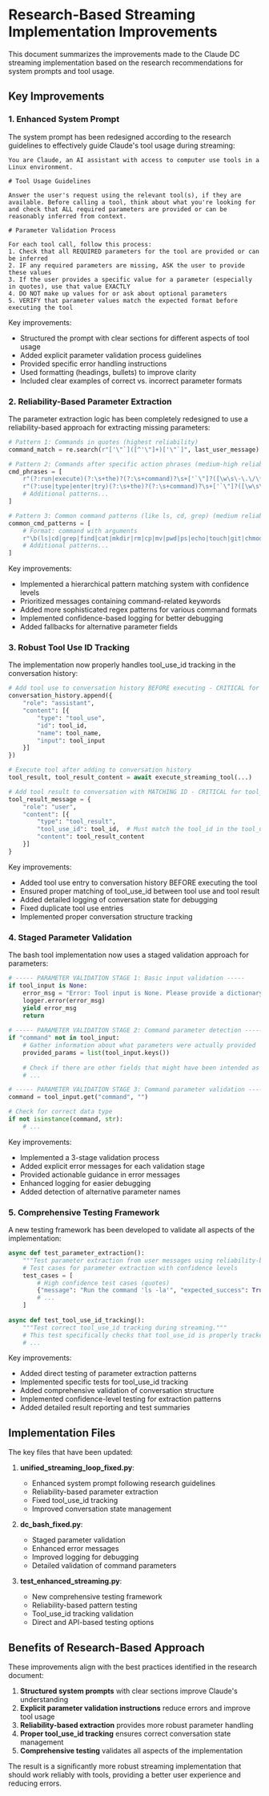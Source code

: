 # Research-Based Streaming Implementation Improvements

This document summarizes the improvements made to the Claude DC streaming implementation based on the research recommendations for system prompts and tool usage.

## Key Improvements

### 1. Enhanced System Prompt

The system prompt has been redesigned according to the research guidelines to effectively guide Claude's tool usage during streaming:

```
You are Claude, an AI assistant with access to computer use tools in a Linux environment.

# Tool Usage Guidelines

Answer the user's request using the relevant tool(s), if they are available. Before calling a tool, think about what you're looking for and check that ALL required parameters are provided or can be reasonably inferred from context.

# Parameter Validation Process

For each tool call, follow this process:
1. Check that all REQUIRED parameters for the tool are provided or can be inferred
2. IF any required parameters are missing, ASK the user to provide these values
3. If the user provides a specific value for a parameter (especially in quotes), use that value EXACTLY
4. DO NOT make up values for or ask about optional parameters
5. VERIFY that parameter values match the expected format before executing the tool
```

Key improvements:
- Structured the prompt with clear sections for different aspects of tool usage
- Added explicit parameter validation process guidelines
- Provided specific error handling instructions
- Used formatting (headings, bullets) to improve clarity
- Included clear examples of correct vs. incorrect parameter formats

### 2. Reliability-Based Parameter Extraction

The parameter extraction logic has been completely redesigned to use a reliability-based approach for extracting missing parameters:

```python
# Pattern 1: Commands in quotes (highest reliability)
command_match = re.search(r"['\"`]([^'\"]+)['\"`]", last_user_message)

# Pattern 2: Commands after specific action phrases (medium-high reliability)
cmd_phrases = [
    r"(?:run|execute)(?:\s+the)?(?:\s+command)?\s+['`\"]?([\w\s\-\.\/\*\?\[\]\(\)\>\<\|\&\;]+?)['`\"]?(?:\.|\band\b|$|;)",
    r"(?:use|type|enter|try)(?:\s+the)?(?:\s+command)?\s+['`\"]?([\w\s\-\.\/\*\?\[\]\(\)\>\<\|\&\;]+?)['`\"]?(?:\.|\band\b|$|;)",
    # Additional patterns...
]

# Pattern 3: Common command patterns (like ls, cd, grep) (medium reliability)
common_cmd_patterns = [
    # Format: command with arguments
    r"\b(ls|cd|grep|find|cat|mkdir|rm|cp|mv|pwd|ps|echo|touch|git|chmod|chown)[ \t]+([^\n;|&]+)",
    # Additional patterns...
]
```

Key improvements:
- Implemented a hierarchical pattern matching system with confidence levels
- Prioritized messages containing command-related keywords
- Added more sophisticated regex patterns for various command formats
- Implemented confidence-based logging for better debugging
- Added fallbacks for alternative parameter fields

### 3. Robust Tool Use ID Tracking

The implementation now properly handles tool_use_id tracking in the conversation history:

```python
# Add tool use to conversation history BEFORE executing - CRITICAL for tool_use_id tracking
conversation_history.append({
    "role": "assistant",
    "content": [{
        "type": "tool_use",
        "id": tool_id,
        "name": tool_name,
        "input": tool_input
    }]
})

# Execute tool after adding to conversation history
tool_result, tool_result_content = await execute_streaming_tool(...)

# Add tool result to conversation with MATCHING ID - CRITICAL for tool_use_id tracking
tool_result_message = {
    "role": "user",
    "content": [{
        "type": "tool_result",
        "tool_use_id": tool_id,  # Must match the tool_id in the tool_use message
        "content": tool_result_content
    }]
}
```

Key improvements:
- Added tool use entry to conversation history BEFORE executing the tool
- Ensured proper matching of tool_use_id between tool use and tool result
- Added detailed logging of conversation state for debugging
- Fixed duplicate tool use entries
- Implemented proper conversation structure tracking

### 4. Staged Parameter Validation

The bash tool implementation now uses a staged validation approach for parameters:

```python
# ----- PARAMETER VALIDATION STAGE 1: Basic input validation -----
if tool_input is None:
    error_msg = "Error: Tool input is None. Please provide a dictionary with a 'command' parameter."
    logger.error(error_msg)
    yield error_msg
    return
    
# ----- PARAMETER VALIDATION STAGE 2: Command parameter detection -----
if "command" not in tool_input:
    # Gather information about what parameters were actually provided
    provided_params = list(tool_input.keys())
    
    # Check if there are other fields that might have been intended as commands
    # ...

# ----- PARAMETER VALIDATION STAGE 3: Command parameter validation -----
command = tool_input.get("command", "")

# Check for correct data type
if not isinstance(command, str):
    # ...
```

Key improvements:
- Implemented a 3-stage validation process
- Added explicit error messages for each validation stage
- Provided actionable guidance in error messages
- Enhanced logging for easier debugging
- Added detection of alternative parameter names

### 5. Comprehensive Testing Framework

A new testing framework has been developed to validate all aspects of the implementation:

```python
async def test_parameter_extraction():
    """Test parameter extraction from user messages using reliability-based patterns."""
    # Test cases for parameter extraction with confidence levels
    test_cases = [
        # High confidence test cases (quotes)
        {"message": "Run the command 'ls -la'", "expected_success": True, "expected_confidence": "HIGH"},
        # ...
    ]
    
async def test_tool_use_id_tracking():
    """Test correct tool_use_id tracking during streaming."""
    # This test specifically checks that tool_use_id is properly tracked in the conversation history
    # ...
```

Key improvements:
- Added direct testing of parameter extraction patterns
- Implemented specific tests for tool_use_id tracking
- Added comprehensive validation of conversation structure
- Implemented confidence-level testing for extraction patterns
- Added detailed result reporting and test summaries

## Implementation Files

The key files that have been updated:

1. **unified_streaming_loop_fixed.py**: 
   - Enhanced system prompt following research guidelines
   - Reliability-based parameter extraction
   - Fixed tool_use_id tracking
   - Improved conversation state management

2. **dc_bash_fixed.py**: 
   - Staged parameter validation
   - Enhanced error messages
   - Improved logging for debugging
   - Detailed validation of command parameters

3. **test_enhanced_streaming.py**:
   - New comprehensive testing framework
   - Reliability-based pattern testing
   - Tool_use_id tracking validation
   - Direct and API-based testing options

## Benefits of Research-Based Approach

These improvements align with the best practices identified in the research document:

1. **Structured system prompts** with clear sections improve Claude's understanding
2. **Explicit parameter validation instructions** reduce errors and improve tool usage
3. **Reliability-based extraction** provides more robust parameter handling
4. **Proper tool_use_id tracking** ensures correct conversation state management
5. **Comprehensive testing** validates all aspects of the implementation

The result is a significantly more robust streaming implementation that should work reliably with tools, providing a better user experience and reducing errors.